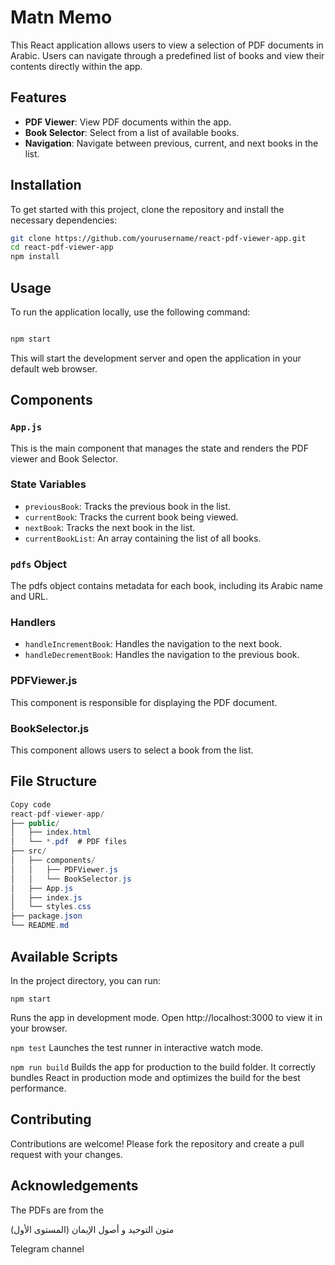 # Matn Memo

This React application allows users to view a selection of PDF documents in Arabic. Users can navigate through a predefined list of books and view their contents directly within the app.

## Features

- **PDF Viewer**: View PDF documents within the app.
- **Book Selector**: Select from a list of available books.
- **Navigation**: Navigate between previous, current, and next books in the list.

## Installation

To get started with this project, clone the repository and install the necessary dependencies:

``` bash
git clone https://github.com/yourusername/react-pdf-viewer-app.git
cd react-pdf-viewer-app
npm install 
```

## Usage

To run the application locally, use the following command:

``` bash

npm start
```

This will start the development server and open the application in your default web browser.

## Components

### `App.js`

This is the main component that manages the state and renders the PDF viewer and Book Selector.

### State Variables

- `previousBook`: Tracks the previous book in the list.
- `currentBook`: Tracks the current book being viewed.
- `nextBook`: Tracks the next book in the list.
- `currentBookList`: An array containing the list of all books.

### `pdfs` Object

The pdfs object contains metadata for each book, including its Arabic name and URL.

### Handlers

- `handleIncrementBook`: Handles the navigation to the next book.
- `handleDecrementBook`: Handles the navigation to the previous book.

### PDFViewer.js
This component is responsible for displaying the PDF document.

### BookSelector.js
This component allows users to select a book from the list.

## File Structure

``` csharp
Copy code
react-pdf-viewer-app/
├── public/
│   ├── index.html
│   └── *.pdf  # PDF files
├── src/
│   ├── components/
│   │   ├── PDFViewer.js
│   │   └── BookSelector.js
│   ├── App.js
│   ├── index.js
│   └── styles.css
├── package.json
└── README.md
```

## Available Scripts

In the project directory, you can run:

`npm start`

Runs the app in development mode.
Open http://localhost:3000 to view it in your browser.

`npm test`
Launches the test runner in interactive watch mode.

`npm run build`
Builds the app for production to the build folder.
It correctly bundles React in production mode and optimizes the build for the best performance.

## Contributing

Contributions are welcome! Please fork the repository and create a pull request with your changes.

## Acknowledgements

The PDFs are from the

متون التوحيد و أصول الإيمان (المستوى الأول)

Telegram channel



